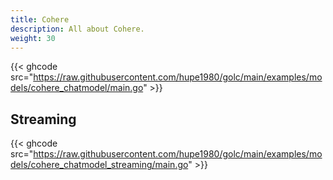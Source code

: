 ```yaml
---
title: Cohere
description: All about Cohere.
weight: 30
---
```


{{< ghcode src="https://raw.githubusercontent.com/hupe1980/golc/main/examples/models/cohere_chatmodel/main.go" >}}

## Streaming
{{< ghcode src="https://raw.githubusercontent.com/hupe1980/golc/main/examples/models/cohere_chatmodel_streaming/main.go" >}}